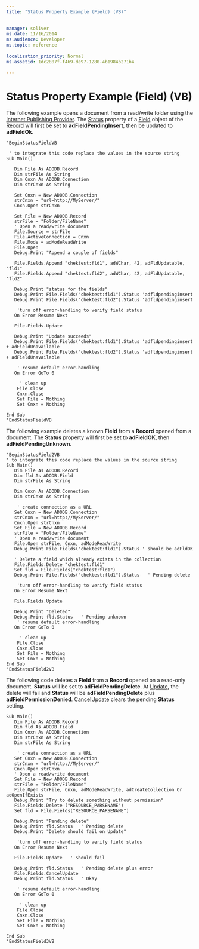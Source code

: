 ```yaml
---
title: "Status Property Example (Field) (VB)"
 
 
manager: soliver
ms.date: 11/16/2014
ms.audience: Developer
ms.topic: reference
  
localization_priority: Normal
ms.assetid: 1dc2807f-f469-de97-1280-4b1984b271b4

---
```


# Status Property Example (Field) (VB)

The following example opens a document from a read/write folder using the [Internet Publishing Provider](microsoft-ole-db-provider-for-internet-publishing.md). The [Status](status-property-ado-field.md) property of a [Field](field-object-ado.md) object of the [Record](record-object-ado.md) will first be set to **adFieldPendingInsert**, then be updated to **adFieldOk**. 
  
```
'BeginStatusFieldVB
    
 ' to integrate this code replace the values in the source string
Sub Main()
    
   Dim File As ADODB.Record
   Dim strFile As String
   Dim Cnxn As ADODB.Connection
   Dim strCnxn As String
   
   Set Cnxn = New ADODB.Connection
   strCnxn = "url=http://MyServer/"
   Cnxn.Open strCnxn
   
   Set File = New ADODB.Record
   strFile = "Folder/FileName"
   ' Open a read/write document
   File.Source = strFile
   File.ActiveConnection = Cnxn
   File.Mode = adModeReadWrite
   File.Open
   Debug.Print "Append a couple of fields"
   
   File.Fields.Append "chektest:fld1", adWChar, 42, adFldUpdatable, "fld1"
   File.Fields.Append "chektest:fld2", adWChar, 42, adFldUpdatable, "fld2"
   
   Debug.Print "status for the fields"
   Debug.Print File.Fields("chektest:fld1").Status 'adfldpendinginsert
   Debug.Print File.Fields("chektest:fld2").Status 'adfldpendinginsert
   
    'turn off error-handling to verify field status
   On Error Resume Next
   
   File.Fields.Update
   
   Debug.Print "Update succeeds"
   Debug.Print File.Fields("chektest:fld1").Status 'adfldpendinginsert + adFieldUnavailable
   Debug.Print File.Fields("chektest:fld2").Status 'adfldpendinginsert + adFieldUnavailable
    
    ' resume default error-handling
   On Error GoTo 0
     
     ' clean up
    File.Close
    Cnxn.Close
    Set File = Nothing
    Set Cnxn = Nothing
      
End Sub
'EndStatusFieldVB

```

The following example deletes a known **Field** from a **Record** opened from a document. The **Status** property will first be set to **adFieldOK**, then **adFieldPendingUnknown**. 
  
```
'BeginStatusField2VB
' to integrate this code replace the values in the source string
Sub Main()
   Dim File As ADODB.Record
   Dim fld As ADODB.Field
   Dim strFile As String
   
   Dim Cnxn As ADODB.Connection
   Dim strCnxn As String
   
    ' create connection as a URL
   Set Cnxn = New ADODB.Connection
   strCnxn = "url=http://MyServer/"
   Cnxn.Open strCnxn
   Set File = New ADODB.Record
   strFile = "Folder/FileName"
   ' Open a read/write document
   File.Open strFile, Cnxn, adModeReadWrite
   Debug.Print File.Fields("chektest:fld1").Status ' should be adFldOK
   
   ' Delete a field which already exists in the collection
   File.Fields.Delete "chektest:fld1"
   Set fld = File.Fields("chektest:fld1")
   Debug.Print File.Fields("chektest:fld1").Status   ' Pending delete
   
    'turn off error-handling to verify field status
   On Error Resume Next
   
   File.Fields.Update
   
   Debug.Print "Deleted"
   Debug.Print fld.Status   ' Pending unknown
    ' resume default error-handling
   On Error GoTo 0
     
     ' clean up
    File.Close
    Cnxn.Close
    Set File = Nothing
    Set Cnxn = Nothing
End Sub
'EndStatusField2VB
```

The following code deletes a **Field** from a **Record** opened on a read-only document. **Status** will be set to **adFieldPendingDelete**. At [Update](update-method-ado.md), the delete will fail and **Status** will be **adFieldPendingDelete** plus **adFieldPermissionDenied**. [CancelUpdate](cancelupdate-method-ado.md) clears the pending **Status** setting. 
  
```
Sub Main()
   Dim File As ADODB.Record
   Dim fld As ADODB.Field
   Dim Cnxn As ADODB.Connection
   Dim strCnxn As String
   Dim strFile As String
   
    ' create connection as a URL
   Set Cnxn = New ADODB.Connection
   strCnxn = "url=http://MyServer/"
   Cnxn.Open strCnxn
   ' Open a read/write document
   Set File = New ADODB.Record
   strFile = "Folder/FileName"
   File.Open strFile, Cnxn, adModeReadWrite, adCreateCollection Or adOpenIfExists
   Debug.Print "Try to delete something without permission"
   File.Fields.Delete ("RESOURCE_PARSENAME")
   Set fld = File.Fields("RESOURCE_PARSENAME")
   
   Debug.Print "Pending delete"
   Debug.Print fld.Status   ' Pending delete
   Debug.Print "Delete should fail on Update"
   
    'turn off error-handling to verify field status
   On Error Resume Next
   
   File.Fields.Update   ' Should fail
   
   Debug.Print fld.Status   ' Pending delete plus error
   File.Fields.CancelUpdate
   Debug.Print fld.Status   ' Okay
    
    ' resume default error-handling
   On Error GoTo 0
        
     ' clean up
    File.Close
    Cnxn.Close
    Set File = Nothing
    Set Cnxn = Nothing
   
End Sub
'EndStatusField3VB

```


